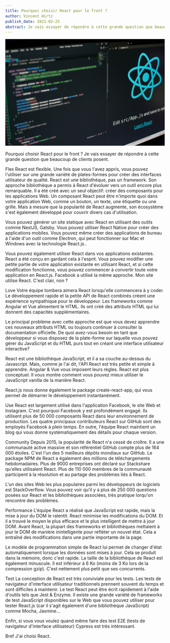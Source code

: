 ```yaml
---
title: Pourquoi choisir React pour le front ? 
author: Vincent Hirtz
publish_date: 2021-02-25
abstract: Je vais essayer de répondre à cette grande question que beaucoup de clients posent.
---
```


<img src="images/react.jpg"/>

Pourquoi choisir React pour le front ? Je vais essayer de répondre à cette grande question que beaucoup de clients posent.

Flex
React est flexible. Une fois que vous l'avez appris, vous pouvez l'utiliser sur une grande variété de plates-formes pour créer des interfaces utilisateur de qualité. React est une bibliothèque, pas un framework. Son approche bibliothèque a permis à React d'évoluer vers un outil encore plus remarquable. Il a été créé avec un seul objectif: créer des composants pour les applications Web. Un composant React peut être n'importe quoi dans votre application Web, comme un bouton, un texte, une étiquette ou une grille. Mais à mesure que la popularité de React augmente, son écosystème s'est également développé pour couvrir divers cas d'utilisation.

Vous pouvez générer un site statique avec React en utilisant des outils comme NextJS, Gatsby. Vous pouvez utiliser React Native pour créer des applications mobiles. Vous pouvez même créer des applications de bureau à l'aide d'un outil comme Electron, qui peut fonctionner sur Mac et Windows avec la technologie React.js..

Vous pouvez également utiliser React dans vos applications existantes. React a été conçu en gardant cela à l'esprit. Vous pouvez modifier une petite partie de votre application existante en utilisant React, et si cette modification fonctionne, vous pouvez commencer à convertir toute votre application en React.js. Facebook a utilisé la même approche. Mon site utilise React. C'est clair, non ? 

Love
Votre équipe tombera aimera React lorsqu'elle commencera à y coder. Le développement rapide et la petite API de React combinés créent une expérience sympathique pour le développeur. Les frameworks comme Angular et Vue alimentent le HTML. Ils ont créé des attributs HTML qui lui donnent des capacités supplémentaires.

Le principal problème avec cette approche est que vous devez apprendre ces nouveaux attributs HTML ou toujours continuer à consulter la documentation officielle. De quoi avez-vous besoin en tant que développeur si vous disposez de la plate-forme sur laquelle vous pouvez gérer du JavaScript et du HTML purs tout en créant une interface utilisateur interactive?

React est une bibliothèque JavaScript, et il a sa couche au-dessus du Javascript. Mais, comme je l'ai dit, l'API React est très petite et simple à apprendre. Angular & Vue vous imposent leurs règles. React est plus conceptuel. Il vous montre comment vous pouvez mieux utiliser le JavaScript vanilla de la manière React.

React.js nous donne également le package create-react-app, qui vous permet de démarrer le développement instantanément.

Use
React est largement utilisé dans l'application Facebook, le site Web et Instagram. C'est pourquoi Facebook y est profondément engagé. Ils utilisent plus de 50 000 composants React dans leur environnement de production. Les quatre principaux contributeurs React sur GitHub sont des employés Facebook à plein temps. En outre, l'équipe React maintient un blog qui vous donne systématiquement des détails pour chaque version.

Community
Depuis 2015, la popularité de React n'a cessé de croître. Il a une communauté active massive et son référentiel GitHub compte plus de 164 000 étoiles. C'est l'un des 5 meilleurs dépôts mondiaux sur GitHub. Le package NPM de React a également des millions de téléchargements hebdomadaires. Plus de 9000 entreprises ont déclaré sur Stackshare qu'elles utilisaient React. Plus de 110 000 membres de la communauté participent à la résolution et au partage des problèmes liés à React.

L'un des sites Web les plus populaires parmi les développeurs de logiciels est StackOverflow. Vous pouvez voir qu'il y a plus de 250 000 questions posées sur React et les bibliothèques associées, très pratique lorqu'on rencontre des problèmes.

Performance
L'équipe React a réalisé que JavaScript est rapide, mais la mise à jour du DOM le ralentit. React minimise les modifications du DOM. Et il a trouvé le moyen le plus efficace et le plus intelligent de mettre à jour DOM. Avant React, la plupart des frameworks et bibliothèques mettaient à jour le DOM de manière inintelligente pour refléter un nouvel état. Cela a entraîné des modifications dans une partie importante de la page.

Le modèle de programmation simple de React lui permet de changer d'état automatiquement lorsque les données sont mises à jour. Cela se produit dans la mémoire, donc c'est rapide. La taille de la bibliothèque de React est également minuscule. Il est inférieur à 6 Ko (moins de 3 Ko lors de la compression gzip). C'est nettement plus petit que ses concurrents.

Test
La conception de React est très conviviale pour les tests. Les tests de navigateur d'interface utilisateur traditionnels prennent souvent du temps et sont difficiles à maintenir. Le test React peut être écrit rapidement à l'aide d'outils tels que Jest & Enzyme.
Il existe une grande variété de frameworks de test JavaScript disponibles sur le Web que vous pouvez utiliser pour tester React.js (car il s'agit également d'une bibliothèque JavaScript) comme Mocha, Jasmine...

Enfin, si vous vous voulez quand même faire des test E2E (tests de navigateur d'interface utilisateur) Cypress est très intéressant.

Bref
J'ai choisi React.